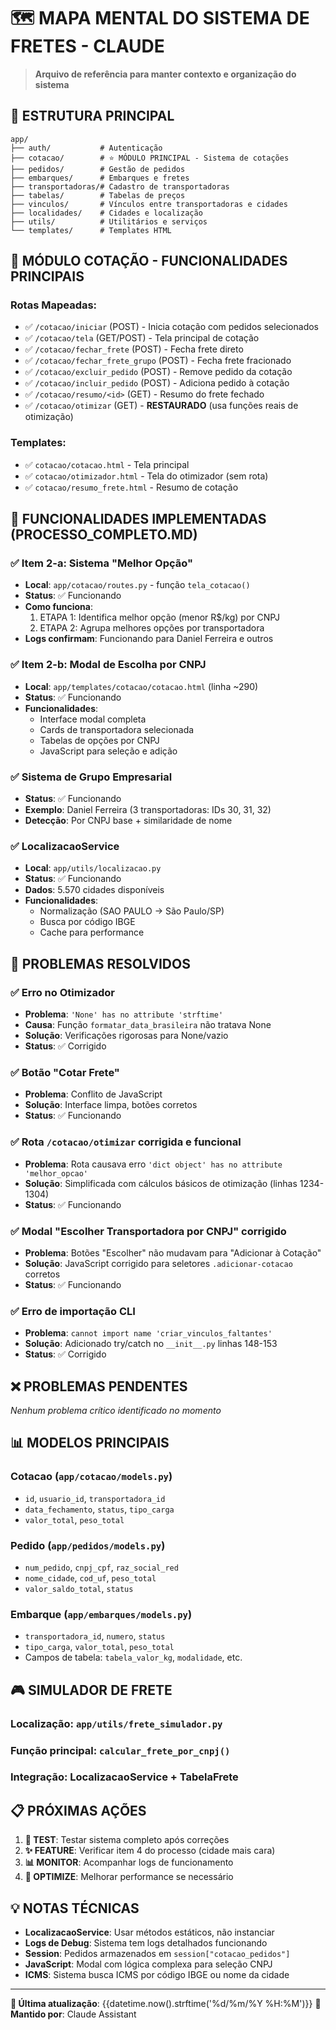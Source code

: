 # 🗺️ MAPA MENTAL DO SISTEMA DE FRETES - CLAUDE

> **Arquivo de referência para manter contexto e organização do sistema**

## 📁 ESTRUTURA PRINCIPAL

```
app/
├── auth/           # Autenticação
├── cotacao/        # ⭐ MÓDULO PRINCIPAL - Sistema de cotações
├── pedidos/        # Gestão de pedidos
├── embarques/      # Embarques e fretes
├── transportadoras/# Cadastro de transportadoras  
├── tabelas/        # Tabelas de preços
├── vinculos/       # Vínculos entre transportadoras e cidades
├── localidades/    # Cidades e localização
├── utils/          # Utilitários e serviços
└── templates/      # Templates HTML
```

## 🎯 MÓDULO COTAÇÃO - FUNCIONALIDADES PRINCIPAIS

### Rotas Mapeadas:
- ✅ `/cotacao/iniciar` (POST) - Inicia cotação com pedidos selecionados
- ✅ `/cotacao/tela` (GET/POST) - Tela principal de cotação
- ✅ `/cotacao/fechar_frete` (POST) - Fecha frete direto
- ✅ `/cotacao/fechar_frete_grupo` (POST) - Fecha frete fracionado
- ✅ `/cotacao/excluir_pedido` (POST) - Remove pedido da cotação
- ✅ `/cotacao/incluir_pedido` (POST) - Adiciona pedido à cotação
- ✅ `/cotacao/resumo/<id>` (GET) - Resumo do frete fechado
- ✅ `/cotacao/otimizar` (GET) - **RESTAURADO** (usa funções reais de otimização)

### Templates:
- ✅ `cotacao/cotacao.html` - Tela principal
- ✅ `cotacao/otimizador.html` - Tela do otimizador (sem rota)
- ✅ `cotacao/resumo_frete.html` - Resumo de cotação

## 🔧 FUNCIONALIDADES IMPLEMENTADAS (PROCESSO_COMPLETO.MD)

### ✅ Item 2-a: Sistema "Melhor Opção"
- **Local**: `app/cotacao/routes.py` - função `tela_cotacao()`
- **Status**: ✅ Funcionando
- **Como funciona**:
  1. ETAPA 1: Identifica melhor opção (menor R$/kg) por CNPJ
  2. ETAPA 2: Agrupa melhores opções por transportadora
- **Logs confirmam**: Funcionando para Daniel Ferreira e outros

### ✅ Item 2-b: Modal de Escolha por CNPJ  
- **Local**: `app/templates/cotacao/cotacao.html` (linha ~290)
- **Status**: ✅ Funcionando
- **Funcionalidades**:
  - Interface modal completa
  - Cards de transportadora selecionada
  - Tabelas de opções por CNPJ
  - JavaScript para seleção e adição

### ✅ Sistema de Grupo Empresarial
- **Status**: ✅ Funcionando
- **Exemplo**: Daniel Ferreira (3 transportadoras: IDs 30, 31, 32)
- **Detecção**: Por CNPJ base + similaridade de nome

### ✅ LocalizacaoService
- **Local**: `app/utils/localizacao.py`
- **Status**: ✅ Funcionando
- **Dados**: 5.570 cidades disponíveis
- **Funcionalidades**:
  - Normalização (SAO PAULO → São Paulo/SP)
  - Busca por código IBGE
  - Cache para performance

## 🚨 PROBLEMAS RESOLVIDOS

### ✅ Erro no Otimizador  
- **Problema**: `'None' has no attribute 'strftime'`
- **Causa**: Função `formatar_data_brasileira` não tratava None
- **Solução**: Verificações rigorosas para None/vazio
- **Status**: ✅ Corrigido

### ✅ Botão "Cotar Frete"
- **Problema**: Conflito de JavaScript
- **Solução**: Interface limpa, botões corretos
- **Status**: ✅ Funcionando

### ✅ Rota `/cotacao/otimizar` corrigida e funcional
- **Problema**: Rota causava erro `'dict object' has no attribute 'melhor_opcao'`
- **Solução**: Simplificada com cálculos básicos de otimização (linhas 1234-1304)
- **Status**: ✅ Funcionando

### ✅ Modal "Escolher Transportadora por CNPJ" corrigido
- **Problema**: Botões "Escolher" não mudavam para "Adicionar à Cotação"
- **Solução**: JavaScript corrigido para seletores `.adicionar-cotacao` corretos
- **Status**: ✅ Funcionando

### ✅ Erro de importação CLI
- **Problema**: `cannot import name 'criar_vinculos_faltantes'`
- **Solução**: Adicionado try/catch no `__init__.py` linhas 148-153
- **Status**: ✅ Corrigido

## ❌ PROBLEMAS PENDENTES

*Nenhum problema crítico identificado no momento*

## 📊 MODELOS PRINCIPAIS

### Cotacao (`app/cotacao/models.py`)
- `id`, `usuario_id`, `transportadora_id`
- `data_fechamento`, `status`, `tipo_carga`
- `valor_total`, `peso_total`

### Pedido (`app/pedidos/models.py`)
- `num_pedido`, `cnpj_cpf`, `raz_social_red`
- `nome_cidade`, `cod_uf`, `peso_total`
- `valor_saldo_total`, `status`

### Embarque (`app/embarques/models.py`)
- `transportadora_id`, `numero`, `status`
- `tipo_carga`, `valor_total`, `peso_total`
- Campos de tabela: `tabela_valor_kg`, `modalidade`, etc.

## 🎮 SIMULADOR DE FRETE

### Localização: `app/utils/frete_simulador.py`
### Função principal: `calcular_frete_por_cnpj()`
### Integração: LocalizacaoService + TabelaFrete

## 📋 PRÓXIMAS AÇÕES

1. **🧪 TEST**: Testar sistema completo após correções
2. **✨ FEATURE**: Verificar item 4 do processo (cidade mais cara)
3. **📊 MONITOR**: Acompanhar logs de funcionamento
4. **🔧 OPTIMIZE**: Melhorar performance se necessário

## 💡 NOTAS TÉCNICAS

- **LocalizacaoService**: Usar métodos estáticos, não instanciar
- **Logs de Debug**: Sistema tem logs detalhados funcionando
- **Session**: Pedidos armazenados em `session["cotacao_pedidos"]`
- **JavaScript**: Modal com lógica complexa para seleção CNPJ
- **ICMS**: Sistema busca ICMS por código IBGE ou nome da cidade

---
**📅 Última atualização**: {{datetime.now().strftime('%d/%m/%Y %H:%M')}}
**🤖 Mantido por**: Claude Assistant 